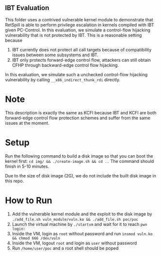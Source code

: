 ## IBT Evaluation
This folder uses a contrived vulnerable kernel module to demonstrate that RetSpill is able to perform privilege escalation in kernels compiled with IBT given PC-Control.
In this evaluation, we simulate a control-flow hijacking vulnerability that is not protected by IBT. This is a reasonable setting because
1. IBT currently does not protect all call targets because of compatibility issues between some subsystems and IBT.
2. IBT only protects forward-edge control flow, attackers can still obtain CFHP through backward-edge control flow hijacking.

In this evaluation, we simulate such a unchecked control-flow hijacking vulnerability by calling `__x86_indirect_thunk_rdi` directly.

# Note
This description is exactly the same as KCFI because IBT and KCFI are both forward-edge control flow protection schemes and suffer from the same issues at the moment.

# Setup
Run the following command to build a disk image so that you can boot the kernel first:
`cd img/ && ./create-image.sh && cd ..`
The command should finish in 5-10 minutes.

Due to the size of disk image (2G), we do not include the built disk image in this repo.

# How to Run
1. Add the vulnerable kernel module and the exploit to the disk image by `./add_file.sh vuln_module/vuln.ko && ./add_file.sh poc/poc`
2. Launch the virtual machine by `./startvm` and wait for it to reach `pwn login: `
3. Inside the VM, login as `root` without password and run `insmod vuln.ko && chmod 666 /dev/vuln`
4. Inside the VM, logout `root` and login as `user` without password
5. Run `/home/user/poc` and a root shell should be poped
